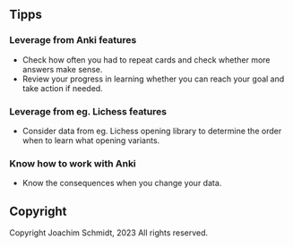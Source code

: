 ## Tipps

### Leverage from Anki features
- Check how often you had to repeat cards and check whether more answers make sense.
- Review your progress in learning whether you can reach your goal and take action if needed.

### Leverage from eg. Lichess features
- Consider data from eg. Lichess opening library to determine the order when to learn what opening variants.

### Know how to work with Anki
- Know the consequences when you change your data.


## Copyright

Copyright Joachim Schmidt, 2023
All rights reserved.